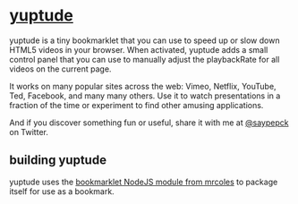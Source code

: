 # [yuptude](http://www.yuptude.com)

yuptude is a tiny bookmarklet that you can use to speed up or slow down HTML5 videos in your browser.  When activated, yuptude adds a small control panel that you can use to manually adjust the playbackRate for all videos on the current page.

It works on many popular sites across the web: Vimeo, Netflix, YouTube, Ted, Facebook, and many many others.  Use it to watch presentations in a fraction of the time or experiment to find other amusing applications.

And if you discover something fun or useful, share it with me at [@saypepck](https://www.twitter.com/saypepck) on Twitter.

## building yuptude

yuptude uses the [bookmarklet NodeJS module from mrcoles](https://github.com/mrcoles/bookmarklet) to package itself for use as a bookmark.
